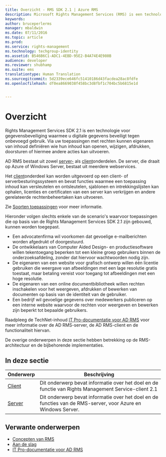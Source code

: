 ```yaml
---
title: Overzicht - RMS SDK 2.1 | Azure RMS
description: Microsoft Rights Management Services (RMS) is een technologie voor gegevensbeveiliging waarmee u digitale gegevens beveiligt tegen onbevoegd gebruik.
keywords: 
author: bruceperlerms
manager: mbaldwin
ms.date: 07/11/2016
ms.topic: article
ms.prod: 
ms.service: rights-management
ms.technology: techgroup-identity
ms.assetid: B546B6C1-ADC1-4EBD-95E2-B4A74E4E980B
audience: developer
ms.reviewer: shubhamp
ms.suite: ems
translationtype: Human Translation
ms.sourcegitcommit: 5d2339ece646fc51410186d43facdea28ac8fdfe
ms.openlocfilehash: df0ea8669038f458bc3d8fbf1c704bc5b6815e1d


---
```


# Overzicht

Rights Management Services SDK 2.1 is een technologie voor gegevensbeveiliging waarmee u digitale gegevens beveiligt tegen onbevoegd gebruik. Via uw toepassingen met rechten kunnen eigenaren van inhoud definiëren wie hun inhoud kan openen, wijzigen, afdrukken, doorsturen of hiermee andere acties kan uitvoeren.

AD RMS bestaat uit zowel [server-](ad-rms-server.md) als [client](ad-rms-client.md)onderdelen. De server, die draait op Azure of Windows Server, bestaat uit meerdere webservices.

Het [client](ad-rms-client.md)onderdeel kan worden uitgevoerd op een client- of serverbesturingssysteem en bevat functies waarmee een toepassing inhoud kan versleutelen en ontsleutelen, sjablonen en intrekkingslijsten kan ophalen, licenties en certificaten van een server kan verkrijgen en andere gerelateerde rechtenbeheertaken kan uitvoeren.

Zie [Soorten toepassingen](application-types.md) voor meer informatie.

Hieronder volgen slechts enkele van de scenario's waarvoor toepassingen die op basis van de Rights Management Services SDK 2.1 zijn gebouwd, kunnen worden toegepast.

-   Een advocatenfirma wil voorkomen dat gevoelige e-mailberichten worden afgedrukt of doorgestuurd.
-   De ontwikkelaars van Computer Aided Design- en productiesoftware willen tekentoegang beperken tot een kleine groep gebruikers binnen de onderzoeksafdeling, zonder dat hiervoor wachtwoorden nodig zijn.
-   De eigenaren van een website voor grafisch ontwerp willen één licentie gebruiken die weergave van afbeeldingen met een lage resolutie gratis toestaat, maar betaling vereist voor toegang tot afbeeldingen met een hoge resolutie.
-   De eigenaren van een online documentbibliotheek willen rechten inschakelen voor het weergeven, afdrukken of bewerken van documenten op basis van de identiteit van de gebruiker.
-   Een bedrijf wil gevoelige gegevens over medewerkers publiceren op een interne website waarvoor de rechten voor weergeven en bewerken zijn beperkt tot bepaalde gebruikers.

Raadpleeg de TechNet-inhoud [IT Pro-documentatie voor AD RMS](https://TechNet.Microsoft.Com/library/cc771234.aspx) voor meer informatie over de AD RMS-server, de AD RMS-client en de functionaliteit hiervan.

De overige onderwerpen in deze sectie hebben betrekking op de RMS-architectuur en de bijbehorende implementaties.

## In deze sectie

| Onderwerp | Beschrijving |
|-------|-------------|
|[Client](ad-rms-client.md) |Dit onderwerp bevat informatie over het doel en de functie van Rights Management Service-client 2.1 |
|[Server](ad-rms-server.md) | Dit onderwerp bevat informatie over het doel en de functies van de RMS-server, voor Azure en Windows Server.|


## Verwante onderwerpen

* [Concepten van RMS](application-types.md)
* [Aan de slag](getting-started-with-ad-rms-2-0.md)
* [IT Pro-documentatie voor AD RMS](https://TechNet.Microsoft.Com/en-us/library/cc771234.aspx)
 

 



<!--HONumber=Aug16_HO4-->


